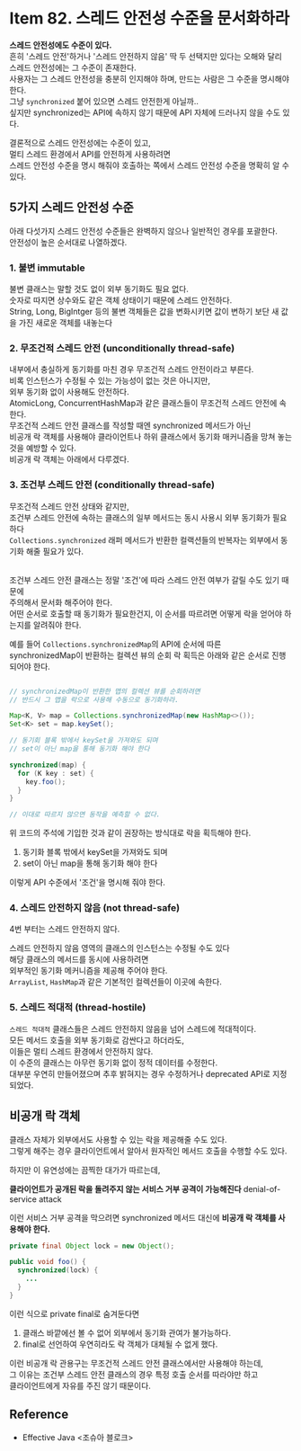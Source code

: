 # Item 82. 스레드 안전성 수준을 문서화하라

**스레드 안전성에도 수준이 있다.** <br>
흔히 '스레드 안전'하거나 '스레드 안전하지 않음' 딱 두 선택지만 있다는 오해와 달리 <br>
스레드 안전성에는 그 수준이 존재한다. <br>
사용자는 그 스레드 안전성을 충분히 인지해야 하며, 만드는 사람은 그 수준을 명시해야 한다. <Br>
그냥 `synchronized` 붙어 있으면 스레드 안전한게 아닐까.. <Br>
싶지만 synchronized는 API에 속하지 않기 때문에 API 자체에 드러나지 않을 수도 있다. <br>

결론적으로 스레드 안전성에는 수준이 있고, <br>
멀티 스레드 환경에서 API를 안전하게 사용하려면 <br> 
스레드 안전성 수준을 명시 해줘야 호출하는 쪽에서 스레드 안전성 수준을 명확히 알 수 있다. <br>

## 5가지 스레드 안전성 수준
아래 다섯가지 스레드 안전성 수준들은 완벽하지 않으나 일반적인 경우를 포괄한다. <Br>
안전성이 높은 순서대로 나열하겠다.

### 1. 불변 immutable
불변 클래스는 말할 것도 없이 외부 동기화도 필요 없다. <br>
숫자로 따지면 상수와도 같은 객체 상태이기 때문에 스레드 안전하다. <br>
String, Long, BigIntger 등의 불변 객체들은 값을 변화시키면 값이 변하기 보단 새 값을 가진 새로운 객체를 내놓는다


### 2. 무조건적 스레드 안전 (unconditionally thread-safe)

내부에서 충실하게 동기화를 마친 경우 무조건적 스레드 안전이라고 부른다. <br>
비록 인스턴스가 수정될 수 있는 가능성이 없는 것은 아니지만, <br>
외부 동기화 없이 사용해도 안전하다. <br>
AtomicLong, ConcurrentHashMap과 같은 클래스들이 무조건적 스레드 안전에 속한다. <br>
무조건적 스레드 안전 클래스를 작성할 때엔 synchronized 메서드가 아닌 <br>
비공개 락 객체를 사용해야 클라이언트나 하위 클래스에서 동기화 매커니즘을 망쳐 놓는 것을 예방할 수 있다. <br>
비공개 락 객체는 아래에서 다루겠다.


### 3. 조건부 스레드 안전 (conditionally thread-safe)

무조건적 스레드 안전 상태와 같지만, <br> 
조건부 스레드 안전에 속하는 클래스의 일부 메서드는 동시 사용시 외부 동기화가 필요하다 <br>
`Collections.synchronized` 래퍼 메서드가 반환한 컬랙션들의 반복자는 외부에서 동기화 해줄 필요가 있다. <br> <br>

조건부 스레드 안전 클래스는 정말 '조건'에 따라 스레드 안전 여부가 갈릴 수도 있기 때문에 <br>
주의해서 문서화 해주어야 한다. <br>
어떤 순서로 호출할 때 동기화가 필요한건지, 이 순서를 따르려면 어떻게 락을 얻어야 하는지를 알려줘야 한다. <br>

예를 들어 `Collections.synchronizedMap`의 API에 순서에 따른 <br> 
synchronizedMap이 반환하는 컬렉션 뷰의 순회 락 획득은 아래와 같은 순서로 진행 되어야 한다. 
```java

// synchronizedMap이 반환한 맵의 컬렉션 뷰를 순회하려면 
// 반드시 그 맵을 락으로 사용해 수동으로 동기화하라.

Map<K, V> map = Collections.synchronizedMap(new HashMap<>());
Set<K> set = map.keySet();

// 동기회 블록 밖에서 keySet을 가져와도 되며
// set이 아닌 map을 통해 동기화 해야 한다

synchronized(map) {
  for (K key : set) {
    key.foo();
  }
}

// 이대로 따르지 않으면 동작을 예측할 수 없다.
```
위 코드의 주석에 기입한 것과 같이 권장하는 방식대로 락을 획득해야 한다.

1. 동기화 블록 밖에서 keySet을 가져와도 되며
2. set이 아닌 map을 통해 동기화 해야 한다

이렇게 API 수준에서 '조건'을 명시해 줘야 한다.


### 4. 스레드 안전하지 않음 (not thread-safe)
4번 부터는 스레드 안전하지 않다. <br>

스레드 안전하지 않음 영역의 클래스의 인스턴스는 수정될 수도 있다 <br>
해당 클래스의 메서드를 동시에 사용하려면 <br> 
외부적인 동기화 메커니즘을 제공해 주어야 한다.  <br>
`ArrayList`, `HashMap`과 같은 기본적인 컬렉션들이 이곳에 속한다.


### 5. 스레드 적대적 (thread-hostile)
`스레드 적대적` 클래스들은 스레드 안전하지 않음을 넘어 스레드에 적대적이다. <Br>
모든 메서드 호출을 외부 동기화로 감싼다고 하더라도, <br>
이들은 멀티 스레드 환경에서 안전하지 않다. <br>
이 수준의 클래스는 아무런 동기화 없이 정적 데이터를 수정한다. <br>
대부분 우연히 만들어졌으며 추후 밝혀지는 경우 수정하거나 deprecated API로 지정되었다. <br>


## 비공개 락 객체
클래스 자체가 외부에서도 사용할 수 있는 락을 제공해줄 수도 있다. <br>
그렇게 해주는 경우 클라이언트에서 알아서 원자적인 메서드 호출을 수행할 수도 있다. <br>

하지만 이 유연성에는 끔찍한 대가가 따르는데, <Br>
<!-- 내부에서 처리하는 고성능 동시성 제어 메커니즘과 혼용할 수 없게 된다. <br> -->
<!-- ConcurrentHashMap과 같은 동시성 컬렉션과는 함께 사용하지 못한다. <br> -->
**클라이언트가 공개된 락을 돌려주지 않는 서비스 거부 공격이 가능해진다** denial-of-service attack <br>

이런 서비스 거부 공격을 막으려면 synchronized 메서드 대신에 **비공개 락 객체를 사용해야 한다.**
```java
private final Object lock = new Object();

public void foo() {
  synchronized(lock) {
    ...
  }
}
```

이런 식으로 private final로 숨겨둔다면 <Br>
1. 클래스 바깥에선 볼 수 없어 외부에서 동기화 관여가 불가능하다.
2. final로 선언하여 우연히라도 락 객체가 대체될 수 없게 했다.


이런 비공개 락 관용구는 무조건적 스레드 안전 클래스에서만 사용해야 하는데, <br>
그 이유는 조건부 스레드 안전 클래스의 경우 특정 호출 순서를 따라야만 하고 <br>
클라이언트에게 자유를 주진 않기 때문이다. <br>




## Reference
- Effective Java <조슈아 블로크>
